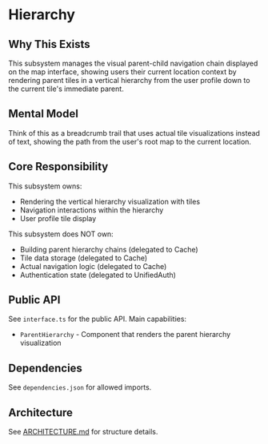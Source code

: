 # Hierarchy

## Why This Exists
This subsystem manages the visual parent-child navigation chain displayed on the map interface, showing users their current location context by rendering parent tiles in a vertical hierarchy from the user profile down to the current tile's immediate parent.

## Mental Model
Think of this as a breadcrumb trail that uses actual tile visualizations instead of text, showing the path from the user's root map to the current location.

## Core Responsibility
This subsystem owns:
- Rendering the vertical hierarchy visualization with tiles
- Navigation interactions within the hierarchy
- User profile tile display

This subsystem does NOT own:
- Building parent hierarchy chains (delegated to Cache)
- Tile data storage (delegated to Cache)
- Actual navigation logic (delegated to Cache)
- Authentication state (delegated to UnifiedAuth)

## Public API
See `interface.ts` for the public API. Main capabilities:
- `ParentHierarchy` - Component that renders the parent hierarchy visualization

## Dependencies
See `dependencies.json` for allowed imports.

## Architecture
See [ARCHITECTURE.md](./ARCHITECTURE.md) for structure details.